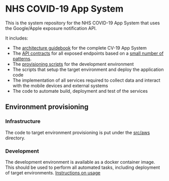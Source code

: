 # NHS COVID-19 App System

This is the system repository for the NHS COVID-19 App System that uses the Google/Apple exposure notification API.

It includes:

* The [architecture guidebook](doc/architecture/guidebook.md) for the complete CV-19 App System
* The [API contracts](doc/architecture/api-contracts) for all exposed endpoints based on a [small number of patterns](doc/architecture/guidebook.md#System-APIs-and-Interfaces).
* The [provisioning scripts](tools/provisioning/dev) for the development environment
* The scripts that setup the target environment and deploy the application code
* The implementation of all services required to collect data and interact with the mobile devices and external systems
* The code to automate build, deployment and test of the services

## Environment provisioning

### Infrastructure

The code to target environment provisioning is put under the [src/aws](src/aws) directory.

### Development

The development environment is available as a docker container image. This should be used to perform all automated
tasks, including deployment of target environments. [Instructions on usage](tools/provisioning/dev/README.md)
